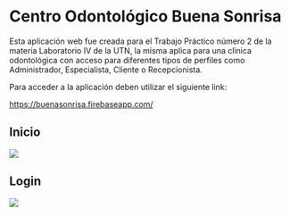 <h1>Centro Odontológico Buena Sonrisa</h1>

Esta aplicación web fue creada para el Trabajo Práctico número 2 de la materia Laboratorio IV de la UTN, la misma aplica para una clinica odontológica con acceso para diferentes tipos de perfiles como Administrador, Especialista, Cliente o Recepcionista.

Para acceder a la aplicación deben utilizar el siguiente link:

https://buenasonrisa.firebaseapp.com/

<h2>Inicio</h2>
<img src="https://i.ibb.co/7QxDnyY/inicio.jpg">

<h2>Login</h2>
<img src="https://i.ibb.co/NNpzC4T/login.png">